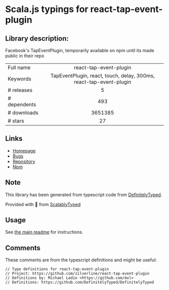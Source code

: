 
# Scala.js typings for react-tap-event-plugin


## Library description:
Facebook's TapEventPlugin, temporarily available on npm until its made public in their repo

|                    |                 |
| ------------------ | :-------------: |
| Full name          | react-tap-event-plugin |
| Keywords           | TapEventPlugin, react, touch, delay, 300ms, react-tap-event-plugin |
| # releases         | 5 |
| # dependents       | 493 |
| # downloads        | 3651385 |
| # stars            | 27 |

## Links
- [Homepage](http://facebook.github.io/react)
- [Bugs](https://github.com/zilverline/react-tap-event-plugin/issues)
- [Repository](https://github.com/zilverline/react-tap-event-plugin)
- [Npm](https://www.npmjs.com/package/react-tap-event-plugin)
    


## Note
This library has been generated from typescript code from [DefinitelyTyped](https://definitelytyped.org).

Provided with :purple_heart: from [ScalablyTyped](https://github.com/oyvindberg/ScalablyTyped)

## Usage
See [the main readme](../../readme.md) for instructions.

## Comments

These comments are from the typescript definitions and might be useful:
```
// Type definitions for react-tap-event-plugin
// Project: https://github.com/zilverline/react-tap-event-plugin
// Definitions by: Michael Ledin <https://github.com/mxl>
// Definitions: https://github.com/DefinitelyTyped/DefinitelyTyped

```

